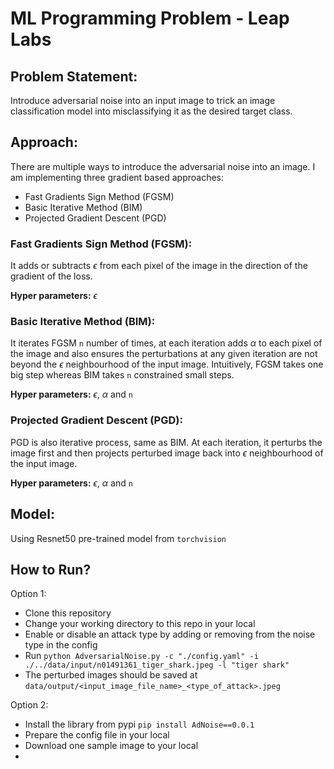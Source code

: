 # ML Programming Problem - Leap Labs

## Problem Statement:

Introduce adversarial noise into an input image to trick an image classification model into misclassifying it as the desired target class.

## Approach:

There are multiple ways to introduce the adversarial noise into an image. I am implementing three gradient based approaches:

- Fast Gradients Sign Method (FGSM)
- Basic Iterative Method (BIM)
- Projected Gradient Descent (PGD)

### Fast Gradients Sign Method (FGSM):

It adds or subtracts $\epsilon$ from each pixel of the image in the direction of the gradient of the loss.

**Hyper parameters:** $\epsilon$

### Basic Iterative Method (BIM):

It iterates FGSM `n` number of times, at each iteration adds $\alpha$ to each pixel of the image and also ensures the perturbations at any given iteration are not beyond the $\epsilon$ neighbourhood of the input image. Intuitively, FGSM takes one big step whereas BIM takes `n` constrained small steps.

**Hyper parameters:** $\epsilon$, $\alpha$ and `n`

### Projected Gradient Descent (PGD):

PGD is also iterative process, same as BIM. At each iteration, it perturbs the image first and then projects perturbed image back into $\epsilon$ neighbourhood of the input image.

**Hyper parameters:** $\epsilon$, $\alpha$ and `n`

## Model:

Using Resnet50 pre-trained model from `torchvision`

## How to Run?

Option 1:
- Clone this repository
- Change your working directory to this repo in your local
- Enable or disable an attack type by adding or removing from the noise type in the config
- Run `python AdversarialNoise.py -c "./config.yaml" -i ./../data/input/n01491361_tiger_shark.jpeg -l "tiger shark"`
- The perturbed images should be saved at `data/output/<input_image_file_name>_<type_of_attack>.jpeg`

Option 2:
- Install the library from pypi `pip install AdNoise==0.0.1`
- Prepare the config file in your local
- Download one sample image to your local
- 

